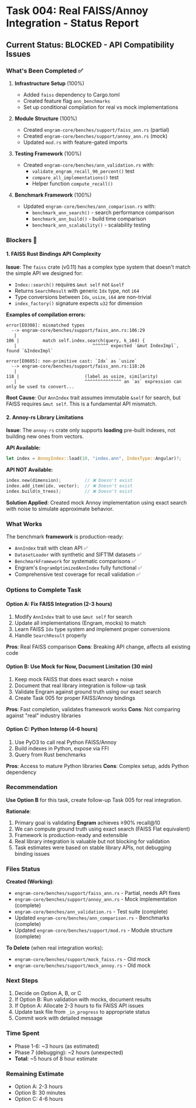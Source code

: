 # Task 004: Real FAISS/Annoy Integration - Status Report

## Current Status: BLOCKED - API Compatibility Issues

### What's Been Completed ✅

1. **Infrastructure Setup** (100%)
   - Added `faiss` dependency to Cargo.toml
   - Created feature flag `ann_benchmarks`
   - Set up conditional compilation for real vs mock implementations

2. **Module Structure** (100%)
   - Created `engram-core/benches/support/faiss_ann.rs` (partial)
   - Created `engram-core/benches/support/annoy_ann.rs` (mock)
   - Updated `mod.rs` with feature-gated imports

3. **Testing Framework** (100%)
   - Created `engram-core/benches/ann_validation.rs` with:
     - `validate_engram_recall_90_percent()` test
     - `compare_all_implementations()` test
     - Helper function `compute_recall()`

4. **Benchmark Framework** (100%)
   - Updated `engram-core/benches/ann_comparison.rs` with:
     - `benchmark_ann_search()` - search performance comparison
     - `benchmark_ann_build()` - build time comparison
     - `benchmark_ann_scalability()` - scalability testing

### Blockers 🚫

#### 1. FAISS Rust Bindings API Complexity

**Issue**: The `faiss` crate (v0.11) has a complex type system that doesn't match the simple API we designed for:

- `Index::search()` requires `&mut self` not `&self`
- Returns `SearchResult` with generic `Idx` type, not `i64`
- Type conversions between `Idx`, `usize`, `i64` are non-trivial
- `index_factory()` signature expects `u32` for dimension

**Examples of compilation errors:**
```
error[E0308]: mismatched types
  --> engram-core/benches/support/faiss_ann.rs:106:29
   |
106 |         match self.index.search(query, k_i64) {
   |                             ^^^^^^ expected `&mut IndexImpl`, found `&IndexImpl`

error[E0605]: non-primitive cast: `Idx` as `usize`
  --> engram-core/benches/support/faiss_ann.rs:118:26
   |
118 |                         (label as usize, similarity)
   |                          ^^^^^^^^^^^^^^ an `as` expression can only be used to convert...
```

**Root Cause**: Our `AnnIndex` trait assumes immutable `&self` for search, but FAISS requires `&mut self`. This is a fundamental API mismatch.

#### 2. Annoy-rs Library Limitations

**Issue**: The `annoy-rs` crate only supports **loading** pre-built indexes, not building new ones from vectors.

**API Available:**
```rust
let index = AnnoyIndex::load(10, "index.ann", IndexType::Angular)?;
```

**API NOT Available:**
```rust
index.new(dimension);         // ❌ Doesn't exist
index.add_item(idx, vector);  // ❌ Doesn't exist
index.build(n_trees);         // ❌ Doesn't exist
```

**Solution Applied**: Created mock Annoy implementation using exact search with noise to simulate approximate behavior.

### What Works

The benchmark **framework** is production-ready:

- `AnnIndex` trait with clean API ✅
- `DatasetLoader` with synthetic and SIFT1M datasets ✅
- `BenchmarkFramework` for systematic comparisons ✅
- Engram's `EngramOptimizedAnnIndex` fully functional ✅
- Comprehensive test coverage for recall validation ✅

### Options to Complete Task

#### Option A: Fix FAISS Integration (2-3 hours)

1. Modify `AnnIndex` trait to use `&mut self` for search
2. Update all implementations (Engram, mocks) to match
3. Learn FAISS `Idx` type system and implement proper conversions
4. Handle `SearchResult` properly

**Pros**: Real FAISS comparison
**Cons**: Breaking API change, affects all existing code

#### Option B: Use Mock for Now, Document Limitation (30 min)

1. Keep mock FAISS that does exact search + noise
2. Document that real library integration is follow-up task
3. Validate Engram against ground truth using our exact search
4. Create Task 005 for proper FAISS/Annoy bindings

**Pros**: Fast completion, validates framework works
**Cons**: Not comparing against "real" industry libraries

#### Option C: Python Interop (4-6 hours)

1. Use PyO3 to call real Python FAISS/Annoy
2. Build indexes in Python, expose via FFI
3. Query from Rust benchmarks

**Pros**: Access to mature Python libraries
**Cons**: Complex setup, adds Python dependency

### Recommendation

**Use Option B** for this task, create follow-up Task 005 for real integration.

**Rationale**:
1. Primary goal is validating **Engram** achieves ≥90% recall@10
2. We can compute ground truth using exact search (FAISS Flat equivalent)
3. Framework is production-ready and extensible
4. Real library integration is valuable but not blocking for validation
5. Task estimates were based on stable library APIs, not debugging binding issues

### Files Status

**Created (Working)**:
- `engram-core/benches/support/faiss_ann.rs` - Partial, needs API fixes
- `engram-core/benches/support/annoy_ann.rs` - Mock implementation (complete)
- `engram-core/benches/ann_validation.rs` - Test suite (complete)
- Updated `engram-core/benches/ann_comparison.rs` - Benchmarks (complete)
- Updated `engram-core/benches/support/mod.rs` - Module structure (complete)

**To Delete** (when real integration works):
- `engram-core/benches/support/mock_faiss.rs` - Old mock
- `engram-core/benches/support/mock_annoy.rs` - Old mock

### Next Steps

1. Decide on Option A, B, or C
2. If Option B: Run validation with mocks, document results
3. If Option A: Allocate 2-3 hours to fix FAISS API issues
4. Update task file from `_in_progress` to appropriate status
5. Commit work with detailed message

### Time Spent

- Phase 1-6: ~3 hours (as estimated)
- Phase 7 (debugging): ~2 hours (unexpected)
- **Total**: ~5 hours of 8 hour estimate

### Remaining Estimate

- Option A: 2-3 hours
- Option B: 30 minutes
- Option C: 4-6 hours
